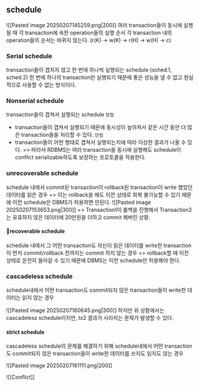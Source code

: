 ## schedule
![[Pasted image 20250207145259.png|200]]
여러 transaction들이 동시에 실행될 때 각 transaction에 속한 operation들의 실행 순서
각 transaction 내의 operation들의 순서는 바뀌지 않는다. (r(K) -> w(K) -> r(H) -> w(H) -> c)
### Serial schedule
transaction들이 겹치지 않고 한 번에 하나씩 실행되는 schedule (sched.1, sched.2)
한 번에 하나의 transaction만 실행되기 때문에 좋은 성능을 낼 수 없고 현실적으로 사용할 수 없는 방식이다.
### Nonserial schedule
transaction들이 겹쳐서 실행되는 schedule
`장점`
- transaction들이 겹쳐서 실행되기 때문에 동시성이 높아져서 같은 시간 동안 더 많은 transaction들을 처리할 수 있다.
`단점`
- transaction들이 어떤 형태로 겹쳐서 실행되는지에 따라 이상한 결과가 나올 수 있다.
=> 따라서 RDBMS는 여러 transaction을 동시에 실행해도 schedule이 conflict serializable하도록 보장하는 프로토콜을 적용한다.
### unrecoverable schedule
schedule 내에서 commit된 transaction이 rollback된 transaction이 write 했었던 데이터를 읽은 경우
=> 이는 rollback을 해도 이전 상태로 회복 불가능할 수 있기 때문에 이런 schedule은 DBMS가 허용하면 안된다.
![[Pasted image 20250207153653.png|300]]
=> Transaction1이 롤백을 진행해서 Transaction2는 유효하지 않은 데이터에 20만원을 더하고 commit 해버린 상황.
#### recoverable schedule
schedule 내에서 그 어떤 transaction도 자신이 읽은 데이터를 write한 transaction이 먼저 commit/rollback 전까지는 commit 하지 않는 경우
=> rollback할 때 이전 상태로 온전히 돌아갈 수 있기 때문에 DBMS는 이런 schedule만 허용해야 한다.
### cascadeless schedule
schedule내에서 어떤 transaction도 commit되지 않은 transaction들이 write한 데이터는 읽지 않는 경우

![[Pasted image 20250207160645.png|300]]
하지만 위 상황에서는 cascadeless schedule이지만, tx2 결과가 사라지는 문제가 발생할 수 있다.
#### strict schedule
cascadeless schedule의 문제를 해결하기 위해 schedule내에서 어떤 transaction도 commit되지 않은 transaction들이 write한 데이터를 쓰지도 읽지도 않는 경우

![[Pasted image 20250207161111.png|200]]

![[Conflict]]